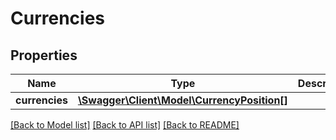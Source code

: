 # Currencies

## Properties
Name | Type | Description | Notes
------------ | ------------- | ------------- | -------------
**currencies** | [**\Swagger\Client\Model\CurrencyPosition[]**](CurrencyPosition.md) |  | 

[[Back to Model list]](../../README.md#documentation-for-models) [[Back to API list]](../../README.md#documentation-for-api-endpoints) [[Back to README]](../../README.md)

